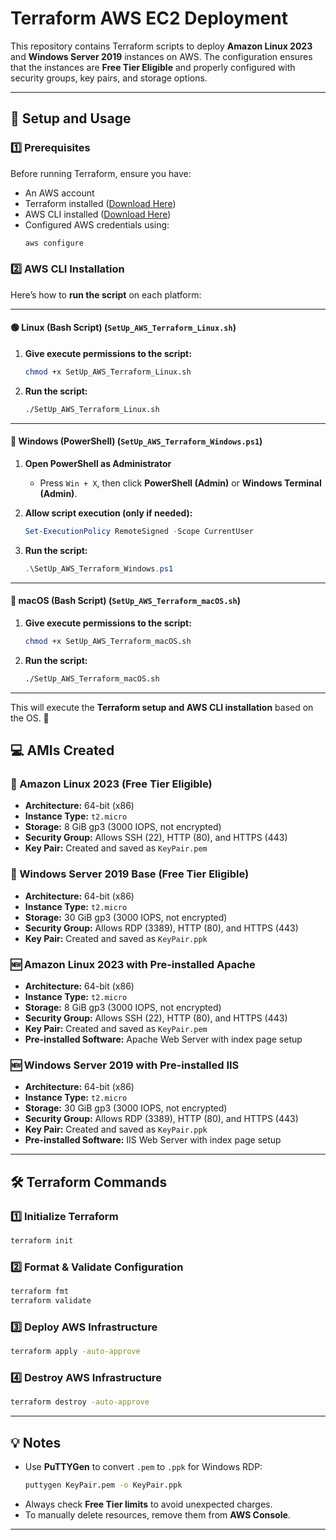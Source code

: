 # Terraform AWS EC2 Deployment

This repository contains Terraform scripts to deploy **Amazon Linux 2023** and **Windows Server 2019** instances on AWS.
The configuration ensures that the instances are **Free Tier Eligible** and properly configured with security groups, key pairs, and storage options.

---

## 🚀 **Setup and Usage**
### **1️⃣ Prerequisites**
Before running Terraform, ensure you have:
- An AWS account
- Terraform installed ([Download Here](https://developer.hashicorp.com/terraform/downloads))
- AWS CLI installed ([Download Here](https://aws.amazon.com/cli/))
- Configured AWS credentials using:
  ```bash
  aws configure
  ```

### **2️⃣ AWS CLI Installation**

Here’s how to **run the script** on each platform:  

---

#### **🟢 Linux (Bash Script)** (`SetUp_AWS_Terraform_Linux.sh`)
1. **Give execute permissions to the script:**  
   ```bash
   chmod +x SetUp_AWS_Terraform_Linux.sh
   ```
2. **Run the script:**  
   ```bash
   ./SetUp_AWS_Terraform_Linux.sh
   ```

---

#### **🔵 Windows (PowerShell)** (`SetUp_AWS_Terraform_Windows.ps1`)
1. **Open PowerShell as Administrator**
   - Press `Win + X`, then click **PowerShell (Admin)** or **Windows Terminal (Admin)**.

2. **Allow script execution (only if needed):**  
   ```powershell
   Set-ExecutionPolicy RemoteSigned -Scope CurrentUser
   ```

3. **Run the script:**  
   ```powershell
   .\SetUp_AWS_Terraform_Windows.ps1
   ```

---

#### **🔴 macOS (Bash Script)** (`SetUp_AWS_Terraform_macOS.sh`)
1. **Give execute permissions to the script:**  
   ```bash
   chmod +x SetUp_AWS_Terraform_macOS.sh
   ```
2. **Run the script:**  
   ```bash
   ./SetUp_AWS_Terraform_macOS.sh
   ```

---

This will execute the **Terraform setup and AWS CLI installation** based on the OS. 🚀

## 💻 **AMIs Created**

### **🔹 Amazon Linux 2023 (Free Tier Eligible)**
- **Architecture:** 64-bit (x86)
- **Instance Type:** `t2.micro`
- **Storage:** 8 GiB gp3 (3000 IOPS, not encrypted)
- **Security Group:** Allows SSH (22), HTTP (80), and HTTPS (443)
- **Key Pair:** Created and saved as `KeyPair.pem`

### **🔹 Windows Server 2019 Base (Free Tier Eligible)**
- **Architecture:** 64-bit (x86)
- **Instance Type:** `t2.micro`
- **Storage:** 30 GiB gp3 (3000 IOPS, not encrypted)
- **Security Group:** Allows RDP (3389), HTTP (80), and HTTPS (443)
- **Key Pair:** Created and saved as `KeyPair.ppk`

### **🆕 Amazon Linux 2023 with Pre-installed Apache**
- **Architecture:** 64-bit (x86)
- **Instance Type:** `t2.micro`
- **Storage:** 8 GiB gp3 (3000 IOPS, not encrypted)
- **Security Group:** Allows SSH (22), HTTP (80), and HTTPS (443)
- **Key Pair:** Created and saved as `KeyPair.pem`
- **Pre-installed Software:** Apache Web Server with index page setup

### **🆕 Windows Server 2019 with Pre-installed IIS**
- **Architecture:** 64-bit (x86)
- **Instance Type:** `t2.micro`
- **Storage:** 30 GiB gp3 (3000 IOPS, not encrypted)
- **Security Group:** Allows RDP (3389), HTTP (80), and HTTPS (443)
- **Key Pair:** Created and saved as `KeyPair.ppk`
- **Pre-installed Software:** IIS Web Server with index page setup

---

## 🛠 **Terraform Commands**

### **1️⃣ Initialize Terraform**
```bash
terraform init
```

### **2️⃣ Format & Validate Configuration**
```bash
terraform fmt
terraform validate
```

### **3️⃣ Deploy AWS Infrastructure**
```bash
terraform apply -auto-approve
```

### **4️⃣ Destroy AWS Infrastructure**
```bash
terraform destroy -auto-approve
```

---

## 💡 **Notes**
- Use **PuTTYGen** to convert `.pem` to `.ppk` for Windows RDP:
  ```bash
  puttygen KeyPair.pem -o KeyPair.ppk
  ```
- Always check **Free Tier limits** to avoid unexpected charges.
- To manually delete resources, remove them from **AWS Console**.

---


